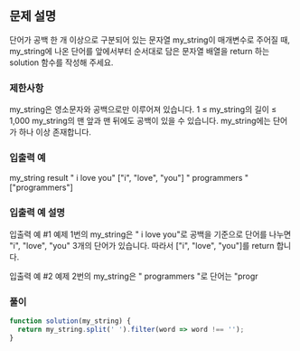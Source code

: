 ## 문제 설명

단어가 공백 한 개 이상으로 구분되어 있는 문자열 my_string이 매개변수로 주어질 때, my_string에 나온 단어를 앞에서부터 순서대로 담은 문자열 배열을 return 하는 solution 함수를 작성해 주세요.

### 제한사항

my_string은 영소문자와 공백으로만 이루어져 있습니다.
1 ≤ my_string의 길이 ≤ 1,000
my_string의 맨 앞과 맨 뒤에도 공백이 있을 수 있습니다.
my_string에는 단어가 하나 이상 존재합니다.

### 입출력 예

my_string result
" i love you" ["i", "love", "you"]
" programmers " ["programmers"]

### 입출력 예 설명

입출력 예 #1
예제 1번의 my_string은 " i love you"로 공백을 기준으로 단어를 나누면 "i", "love", "you" 3개의 단어가 있습니다. 따라서 ["i", "love", "you"]를 return 합니다.

입출력 예 #2
예제 2번의 my_string은 " programmers "로 단어는 "progr

### 풀이

```javaScript
function solution(my_string) {
  return my_string.split(' ').filter(word => word !== '');
}
```
